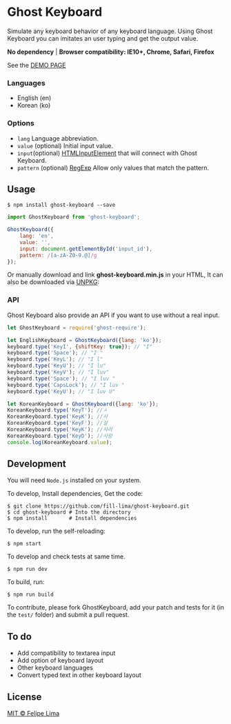 # Ghost Keyboard
Simulate any keyboard behavior of any keyboard language. 
Using Ghost Keyboard you can imitates an user typing and get the output value.

**No dependency** | **Browser compatibility: IE10+, Chrome, Safari, Firefox**

See the [DEMO PAGE](https://fill-lima.github.io/ghost-keyboard/)

### Languages
- English (en)
- Korean (ko)

### Options
- `lang` Language abbreviation.
- `value` (optional) Initial input value.
- `input`(optional) [HTMLInputElement](https://developer.mozilla.org/en-US/docs/Web/API/HTMLInputElement) that will connect with Ghost Keyboard.
- `pattern` (optional) [RegExp](https://developer.mozilla.org/en-US/docs/Web/JavaScript/Reference/Global_Objects/RegExp) Allow only values that match the pattern.

## Usage

```shell
$ npm install ghost-keyboard --save
```

```javascript
import GhostKeyboard from 'ghost-keyboard';

GhostKeyboard({
    lang: 'en',
    value: '',
    input: document.getElementById('input_id'),
    pattern: /[a-zA-Z0-9.@]/g
});
```

Or manually download and link **ghost-keyboard.min.js** in your HTML, It can also be downloaded via [UNPKG](https://unpkg.com/ghost-keyboar/dist/ghost-keyboard.min.js):

### API
Ghost Keyboard also provide an API if you want to use without a real input.
```javascript
let GhostKeyboard = require('ghost-require');

let EnglishKeyboard = GhostKeyboard({lang: 'ko'});
keyboard.type('KeyI', {shiftKey: true}); // "I"
keyboard.type('Space'); // "I "
keyboard.type('KeyL'); // "I l"
keyboard.type('KeyU'); // "I lu"
keyboard.type('KeyV'); // "I luv"
keyboard.type('Space'); // "I luv "
keyboard.type('CapsLock'); // "I luv "
keyboard.type('KeyU'); // "I luv U"

let KoreanKeyboard = GhostKeyboard({lang: 'ko'});
KoreanKeyboard.type('KeyT'); //ㅅ
KoreanKeyboard.type('KeyK'); //사
KoreanKeyboard.type('KeyF'); //살
KoreanKeyboard.type('KeyK'); //사라
KoreanKeyboard.type('KeyD'); //사랑
console.log(KoreanKeyboard.value);
```

## Development
You will need `Node.js` installed on your system.

To develop, Install dependencies, Get the code:
```shell
$ git clone https://github.com/fill-lima/ghost-keyboard.git
$ cd ghost-keyboard # Into the directory
$ npm install       # Install dependencies
```

To develop, run the self-reloading:
```shell
$ npm start
```

To develop and check tests at same time.
```shell
$ npm run dev
```

To build, run:
```shell
$ npm run build
```

To contribute, please fork GhostKeyboard, add your patch and tests for it (in the `test/` folder) and submit a pull request.

## To do
- Add compatibility to textarea input
- Add option of keyboard layout
- Other keyboard languages
- Convert typed text in other keyboard layout

## License

[MIT © Felipe Lima](./LICENSE.md)
